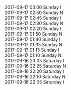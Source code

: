 2017-09-17 03:00 Sunday  I  
2017-09-17 02:50 Sunday  N  
2017-09-17 02:45 Sunday  I  
2017-09-17 02:30 Sunday  N  
2017-09-17 02:20 Sunday  I  
2017-09-17 01:50 Sunday  N  
2017-09-17 01:40 Sunday  I  
2017-09-17 01:35 Sunday  N  
2017-09-17 01:15 Sunday  I  
2017-09-17 01:10 Sunday  N  
2017-09-16 23:05 Saturday  I  
2017-09-16 22:25 Saturday  N  
2017-09-16 22:20 Saturday  I  
2017-09-16 22:10 Saturday  N  
2017-09-16 22:05 Saturday  I  
